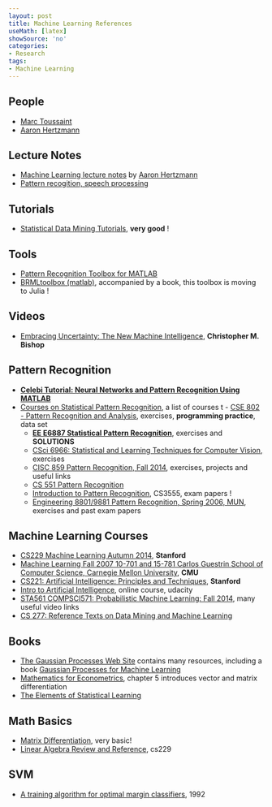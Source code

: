 ```yaml
---
layout: post
title: Machine Learning References
useMath: [latex]
showSource: 'no'
categories:
- Research
tags:
- Machine Learning
---
```


## People
 - [Marc Toussaint][29]
 - [Aaron Hertzmann][27]

## Lecture Notes
 - [Machine Learning lecture notes][26] by [Aaron Hertzmann][27]
 - [Pattern recogition, speech processing][30]

## Tutorials
 - [Statistical Data Mining Tutorials][6], **very good** !

## Tools
 - [Pattern Recognition Toolbox for MATLAB][20]
 - [BRMLtoolbox (matlab)][22], accompanied by a book, this toolbox is moving to Julia !

## Videos
 - [Embracing Uncertainty: The New Machine Intelligence][21], **Christopher M. Bishop**

## Pattern Recognition
 - [**Celebi Tutorial: Neural Networks and Pattern Recognition Using MATLAB**][24]
 - [Courses on Statistical Pattern Recognition][11], a list of courses
t      - [CSE 802 - Pattern Recognition and Analysis][16], exercises, **programming practice**, data set
     - [**EE E6887 Statistical Pattern Recognition**][14], exercises and **SOLUTIONS**
     - [CSci 6966: Statistical and Learning Techniques for Computer Vision][18], exercises
     - [CISC 859 Pattern Recognition, Fall 2014][15], exercises, projects and useful links
     - [CS 551 Pattern Recognition][12]
     - [Introduction to Pattern Recognition][13], CS3555, exam papers !
     - [Engineering 8801/9881 Pattern Recognition, Spring 2006, MUN][17], exercises and past exam papers

## Machine Learning Courses
 - [CS229  Machine Learning  Autumn 2014][7], **Stanford**
 - [Machine Learning Fall 2007 10-701 and 15-781 Carlos Guestrin School of Computer Science, Carnegie Mellon University][8], **CMU**
 - [CS221: Artificial Intelligence: Principles and Techniques][9], **Stanford**
 - [Intro to Artificial Intelligence][10], online course, udacity
 - [STA561 COMPSCI571: Probabilistic Machine Learning: Fall 2014][19], many useful video links
 - [CS 277: Reference Texts on Data Mining and Machine Learning][23]

## Books
 - [The Gaussian Processes Web Site][1] contains many resources, including a book [Gaussian Processes for Machine Learning][2]
 - [Mathematics for Econometrics][4], chapter 5 introduces vector and matrix differentiation
 - [The Elements of Statistical Learning][5]

## Math Basics
 - [Matrix Differentiation][3], very basic!
 - [Linear Algebra Review and Reference][28], cs229
 


## SVM
 - [A training algorithm for optimal margin classifiers][25], 1992











[30]: http://psi.cse.tamu.edu/teaching/lecture_notes/
[29]: https://ipvs.informatik.uni-stuttgart.de/mlr/marc/
[28]: http://cs229.stanford.edu/section/cs229-linalg.pdf
[27]: http://www.dgp.toronto.edu/~hertzman/index.html
[26]: http://www.dgp.toronto.edu/~hertzman/411notes.pdf
[25]: http://w.svms.org/training/BOGV92.pdf
[24]: https://www.byclb.com/TR/Tutorials/neural_networks/
[23]: http://www.ics.uci.edu/~smyth/courses/cs277/data_mining_texts.xhtml
[22]: http://web4.cs.ucl.ac.uk/staff/D.Barber/pmwiki/pmwiki.php?n=Brml.Software
[21]: http://scpro.streamuk.com/uk/player/Default.aspx?wid=7739
[20]: https://github.com/covartech/PRT
[19]: https://stat.duke.edu/~sayan/561/
[18]: http://www.cs.rpi.edu/~stewart/sltcv/
[17]: http://www.engr.mun.ca/~charlesr/9881/index.html
[16]: http://www.cse.msu.edu/~rossarun/courses/sp15/cse802/index.html#details
[15]: http://research.cs.queensu.ca/~blostein/859.html
[14]: http://www.ee.columbia.edu/~sfchang/course/spr/
[13]: http://www.cedar.buffalo.edu/~srihari/CSE555/
[12]: http://www.cs.bilkent.edu.tr/~saksoy/courses/cs551/index.html
[11]: http://homepages.inf.ed.ac.uk/rbf/IAPR/researchers/PPRPAGES/pprcourses.htm
[10]: https://www.udacity.com/course/progress#!/c-cs271
[9]: http://web.stanford.edu/class/cs221/
[8]: http://www.cs.cmu.edu/~guestrin/Class/10701/schedule.html
[1]: http://www.gaussianprocess.org/
[2]: http://www.gaussianprocess.org/gpml/chapters/RW.pdf
[3]: http://www.atmos.washington.edu/~dennis/MatrixCalculus.pdf
[4]: http://pan.baidu.com/wap/shareview?&shareid=3544987238&uk=136268530&dir=%2F%E6%95%B0%E7%90%86%E7%BB%8F%E6%B5%8E%E5%AD%A6%E4%B8%8E%E8%AE%A1%E9%87%8F%E7%BB%8F%E6%B5%8E%E5%AD%A6&page=1&num=20&fsid=4014951445&third=0
[5]: http://statweb.stanford.edu/~tibs/ElemStatLearn/
[6]: http://www.autonlab.org/tutorials/
[7]: http://cs229.stanford.edu/